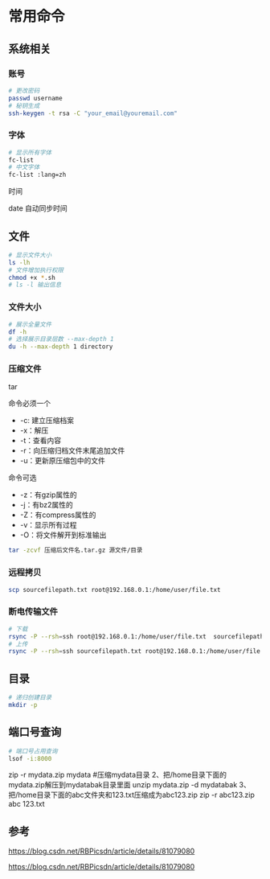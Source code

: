 # 常用命令

## 系统相关

### 账号

```sh
# 更改密码
passwd username
# 秘钥生成
ssh-keygen -t rsa -C "your_email@youremail.com"
```

### 字体

```sh
# 显示所有字体
fc-list 
# 中文字体
fc-list :lang=zh 
```

时间

date 自动同步时间

## 文件

```sh
# 显示文件大小
ls -lh
# 文件增加执行权限
chmod +x *.sh
# ls -l 输出信息
```

### 文件大小

```sh
# 展示全量文件
df -h
# 选择展示目录层数 --max-depth 1
du -h --max-depth 1 directory
```



### 压缩文件

tar

命令必须一个

- -c: 建立压缩档案
- -x：解压
- -t：查看内容
- -r：向压缩归档文件末尾追加文件
- -u：更新原压缩包中的文件

命令可选

- -z：有gzip属性的
- -j：有bz2属性的
- -Z：有compress属性的
- -v：显示所有过程
- -O：将文件解开到标准输出

```sh
tar -zcvf 压缩后文件名.tar.gz 源文件/目录
```



### 远程拷贝

```sh
scp sourcefilepath.txt root@192.168.0.1:/home/user/file.txt
```



### 断电传输文件

```sh
# 下载
rsync -P --rsh=ssh root@192.168.0.1:/home/user/file.txt  sourcefilepath.txt
# 上传
rsync -P --rsh=ssh sourcefilepath.txt root@192.168.0.1:/home/user/file.txt  
```



## 目录

```sh
# 递归创建目录
mkdir -p
```

## 端口号查询

```sh
# 端口号占用查询
lsof -i:8000
```

zip -r mydata.zip mydata #压缩mydata目录
2、把/home目录下面的mydata.zip解压到mydatabak目录里面
unzip mydata.zip -d mydatabak
3、把/home目录下面的abc文件夹和123.txt压缩成为abc123.zip
zip -r abc123.zip abc 123.txt

## 参考

https://blog.csdn.net/RBPicsdn/article/details/81079080  

https://blog.csdn.net/RBPicsdn/article/details/81079080